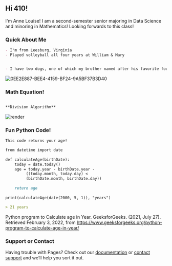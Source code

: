 ## Hi 410!

I'm Anne Louise! I am a second-semester senior majoring in Data Science and minoring in Mathematics! Looking forwards to this class!


### Quick About Me


```markdown
- I'm from Leesburg, Virginia
- Played volleyball all four years at William & Mary


- I have two dogs, one of which my brother named after his favorite food, Taco🌮! Here she is dressed up for Christmas:

```
![0EE2E887-BEE4-4159-BF24-9A5BF37B3D40](https://user-images.githubusercontent.com/71660299/152415509-01cd4413-3651-4cf6-ab1f-0baad007b5a2.JPG)


### Math Equation!
```markdown

**Division Algorithm**
```
![render](https://user-images.githubusercontent.com/71660299/152415828-f57550c2-e482-450a-a7b2-96d1822a1d38.png)




### Fun Python Code!
```markdown
This code returns your age!

from datetime import date
 
def calculateAge(birthDate):
    today = date.today()
    age = today.year - birthDate.year -
         ((today.month, today.day) <
         (birthDate.month, birthDate.day))
 
    return age
     
print(calculateAge(date(2000, 5, 1)), "years")

> 21 years

```
Python program to Calculate age in Year. GeeksforGeeks. (2021, July 27). Retrieved February 3, 2022, from https://www.geeksforgeeks.org/python-program-to-calculate-age-in-year/ 


### Support or Contact

Having trouble with Pages? Check out our [documentation](https://docs.github.com/categories/github-pages-basics/) or [contact support](https://support.github.com/contact) and we’ll help you sort it out.

